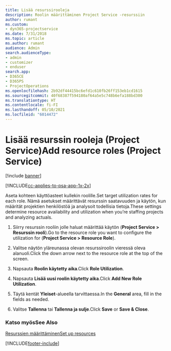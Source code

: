 ```yaml
---
title: Lisää resurssirooleja
description: Roolin määrittäminen Project Service -resurssiin
author: rumant
ms.custom:
- dyn365-projectservice
ms.date: 7/31/2018
ms.topic: article
ms.author: rumant
audience: Admin
search.audienceType:
- admin
- customizer
- enduser
search.app:
- D365CE
- D365PS
- ProjectOperations
ms.openlocfilehash: 2b92df44415bc6efd1c610fb26ff153eb1cd1615
ms.sourcegitcommit: 40f68387f594180af64a5e5c748b6efa188bd300
ms.translationtype: HT
ms.contentlocale: fi-FI
ms.lasthandoff: 05/10/2021
ms.locfileid: "6014472"
---
```

# <a name="add-resource-roles-project-service"></a><span data-ttu-id="fd426-103">Lisää resurssin rooleja (Project Service)</span><span class="sxs-lookup"><span data-stu-id="fd426-103">Add resource roles (Project Service)</span></span>

[!include [banner](../includes/psa-now-project-operations.md)]

[!INCLUDE[cc-applies-to-psa-app-1x-2x](../includes/cc-applies-to-psa-app-1x-2x.md)]

<span data-ttu-id="fd426-104">Aseta kohteen käyttöasteet kullekin roolille.</span><span class="sxs-lookup"><span data-stu-id="fd426-104">Set target utilization rates for each role.</span></span> <span data-ttu-id="fd426-105">Nämä asetukset määrittävät resurssin saatavuuden ja käytön, kun määrität projektien henkilöstöä ja analysoit todellisia tietoja.</span><span class="sxs-lookup"><span data-stu-id="fd426-105">These settings determine resource availability and utilization when you’re staffing projects and analyzing actuals.</span></span>  
  
1.  <span data-ttu-id="fd426-106">Siirry resurssin rooliin jolle haluat määrittää käytön (**Project Service > Resurssin rooli**).</span><span class="sxs-lookup"><span data-stu-id="fd426-106">Go to the resource role you want to configure the utilization for (**Project Service > Resource Role**).</span></span>  
  
2.  <span data-ttu-id="fd426-107">Valitse näytön yläreunassa olevan resurssiroolin vieressä oleva alanuoli.</span><span class="sxs-lookup"><span data-stu-id="fd426-107">Click the down arrow next to the resource role at the top of the screen.</span></span>  
  
3.  <span data-ttu-id="fd426-108">Napsauta **Roolin käytetty aika**.</span><span class="sxs-lookup"><span data-stu-id="fd426-108">Click **Role Utilization**.</span></span>  
  
4.  <span data-ttu-id="fd426-109">Napsauta **Lisää uusi roolin käytetty aika**.</span><span class="sxs-lookup"><span data-stu-id="fd426-109">Click **Add New Role Utilization**.</span></span>  
  
5.  <span data-ttu-id="fd426-110">Täytä kentät **Yleiset**-alueella tarvittaessa.</span><span class="sxs-lookup"><span data-stu-id="fd426-110">In the **General** area, fill in the fields as needed.</span></span>  
  
6.  <span data-ttu-id="fd426-111">Valitse **Tallenna** tai **Tallenna ja sulje**.</span><span class="sxs-lookup"><span data-stu-id="fd426-111">Click **Save** or **Save & Close**.</span></span>  
  
### <a name="see-also"></a><span data-ttu-id="fd426-112">Katso myös</span><span class="sxs-lookup"><span data-stu-id="fd426-112">See Also</span></span>  
 [<span data-ttu-id="fd426-113">Resurssien määrittäminen</span><span class="sxs-lookup"><span data-stu-id="fd426-113">Set up resources</span></span>](../psa/set-up-resources.md)


[!INCLUDE[footer-include](../includes/footer-banner.md)]